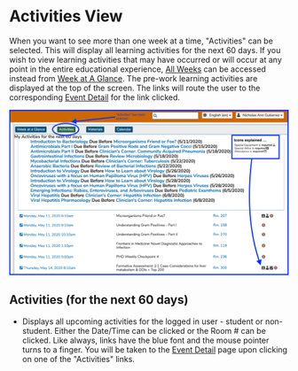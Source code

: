 # Activities View

When you want to see more than one week at a time, "Activities" can be selected. This will display all learning activities for the next 60 days. If you wish to view learning activities that may have occurred or will occur at any point in the entire educational experience, [All Weeks](https://iliosproject.gitbook.io/ilios-user-guide/dashboard/week-at-a-glance#all-weeks) can be accessed instead from [Week at A Glance](https://iliosproject.gitbook.io/ilios-user-guide/dashboard/week-at-a-glance). The pre-work learning activities are displayed at the top of the screen. The links will route the user to the corresponding [Event Detail](https://iliosproject.gitbook.io/ilios-user-guide/dashboard/event-detail-view) for the link clicked.

![Activities View with Icons Explained](../.gitbook/assets/myacytivities.png)

## Activities (for the next 60 days)

* Displays all upcoming activities for the logged in user - student or non-student. Either the Date/Time can be clicked or the Room # can be clicked.  Like always, links have the blue font and the mouse pointer turns to a finger.  You will be taken to the [Event Detail](https://iliosproject.gitbook.io/ilios-user-guide/dashboard/event-detail-view) page upon clicking on one of the "Activities" links.
